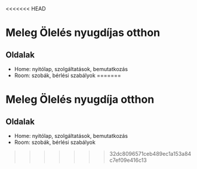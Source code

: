<<<<<<< HEAD
# Meleg Ölelés nyugdíjas otthon

## Oldalak
- Home: nyitólap, szolgáltatások, bemutatkozás
- Room: szobák, bérlési szabályok
=======
# Meleg Ölelés nyugdíja otthon

## Oldalak
- Home: nyitólap, szolgáltatások, bemutatkozás
- Room: szobák, bérlési szabályok

>>>>>>> 32dc8096571ceb489ec1a153a84c7ef09e416c13
